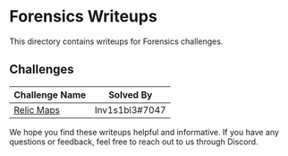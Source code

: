 # Forensics Writeups

This directory contains writeups for Forensics challenges.

## Challenges

| Challenge Name | Solved By |
| --- | --- |
| [Relic Maps](./Relic_Maps/README.md) | Inv1s1bl3#7047 |


We hope you find these writeups helpful and informative. If you have any questions or feedback, feel free to reach out to us through Discord.
